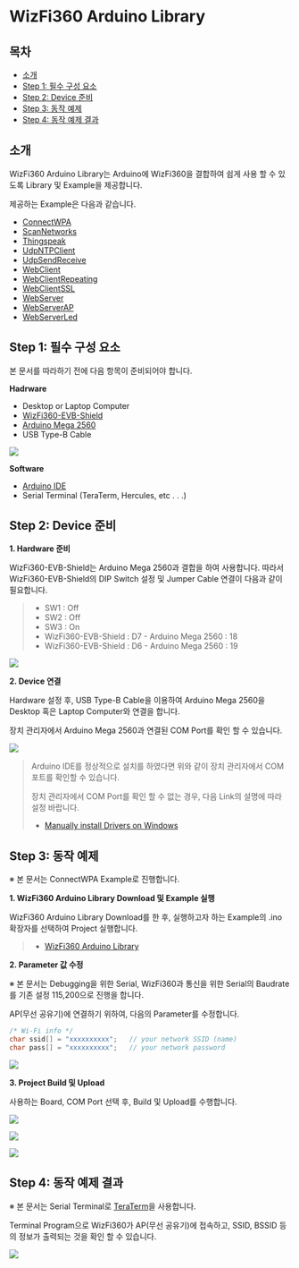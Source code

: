 # WizFi360 Arduino Library

## 목차

- [소개](#Introduction)
- [Step 1: 필수 구성 요소](#Prerequisites)
- [Step 2: Device 준비](#Prepare_Device)
- [Step 3: 동작 예제](#Example)
- [Step 4: 동작 예제 결과](#Result)



<a name="Introduction"></a>
## 소개
WizFi360 Arduino Library는 Arduino에 WizFi360을 결합하여 쉽게 사용 할 수 있도록 Library 및 Example을 제공합니다.

제공하는 Example은 다음과 같습니다.

- [ConnectWPA][link-connect_wpa]
- [ScanNetworks][link-scan_networks]
- [Thingspeak][link-thing_speak]
- [UdpNTPClient][link-udp_ntp_client]
- [UdpSendReceive][link-udp_send_receive]
- [WebClient][link-web_client]
- [WebClientRepeating][link-web_client_repeating]
- [WebClientSSL][link-web_client_ssl]
- [WebServer][link-web_server]
- [WebServerAP][link-web_server_ap]
- [WebServerLed][link-web_server_led]



<a name="Prerequisites"></a>
## Step 1: 필수 구성 요소

본 문서를 따라하기 전에 다음 항목이 준비되어야 합니다.

**Hadrware**
 - Desktop or Laptop Computer
 - [WizFi360-EVB-Shield][link-wizfi360-evb-shield]
 - [Arduino Mega 2560][link-arduino_mega_2560]
 - USB Type-B Cable

 ![][link-required_item]

**Software**
 - [Arduino IDE][link-arduino_ide_download]
 - Serial Terminal (TeraTerm, Hercules, etc . . .)



<a name="Prepare_Device"></a>
## Step 2: Device 준비

**1. Hardware 준비**

WizFi360-EVB-Shield는 Arduino Mega 2560과 결합을 하여 사용합니다. 따라서 WizFi360-EVB-Shield의 DIP Switch 설정 및 Jumper Cable 연결이 다음과 같이 필요합니다.

> * SW1 : Off
> * SW2 : Off
> * SW3 : On
> * WizFi360-EVB-Shield : D7 - Arduino Mega 2560 : 18
> * WizFi360-EVB-Shield : D6 - Arduino Mega 2560 : 19

![][link-set_wizfi360_evb_shield_dip_switch_and_connect_arduino_mega_2560]

**2. Device 연결**

Hardware 설정 후, USB Type-B Cable을 이용하여 Arduino Mega 2560을 Desktop 혹은 Laptop Computer와 연결을 합니다.

장치 관리자에서 Arduino Mega 2560과 연결된 COM Port를 확인 할 수 있습니다.

![][link-device_management]

> Arduino IDE를 정상적으로 설치를 하였다면 위와 같이 장치 관리자에서 COM 포트를 확인할 수 있습니다.
>
> 장치 관리자에서 COM Port를 확인 할 수 없는 경우, 다음 Link의 설명에 따라 설정 바랍니다.
>
> * [Manually install Drivers on Windows][link-manually_install_drivers_on_windows]



<a name="Example"></a>
## Step 3: 동작 예제

※ 본 문서는 ConnectWPA Example로 진행합니다.

**1. WizFi360 Arduino Library Download 및 Example 실행**

WizFi360 Arduino Library Download를 한 후, 실행하고자 하는 Example의 .ino 확장자를 선택하여 Project 실행합니다.

> * [WizFi360 Arduino Library][link-wizFi360 arduino library_download]

**2. Parameter 값 수정**

※ 본 문서는 Debugging을 위한 Serial, WizFi360과 통신을 위한 Serial의 Baudrate를 기존 설정 115,200으로 진행을 합니다.

AP(무선 공유기)에 연결하기 위하여, 다음의 Parameter를 수정합니다.

```cpp
/* Wi-Fi info */
char ssid[] = "xxxxxxxxxx";   // your network SSID (name)
char pass[] = "xxxxxxxxxx";   // your network password
```

![][link-modify_wifi_information_through_arduino_ide]

**3. Project Build 및 Upload**

사용하는 Board, COM Port 선택 후, Build 및 Upload를 수행합니다.

![][link-select_board_to_use_through_arduino_ide]

![][link-select_com_port_to_use_through_arduino_ide]

![][link-build_and_upload_through_arduino_ide]



<a name="Result"></a>
## Step 4: 동작 예제 결과

※ 본 문서는 Serial Terminal로 [TeraTerm][link-teraterm_download]을 사용합니다.

Terminal Program으로 WizFi360가 AP(무선 공유기)에 접속하고, SSID, BSSID 등의 정보가 출력되는 것을 확인 할 수 있습니다.

![][link-result_example_connect_wpa_through_teraterm]



[link-connect_wpa]: https://github.com/GiungKim/wizfi360_arduino_nepes/blob/master/examples/ConnectWPA/ConnectWPA.ino
[link-scan_networks]: https://github.com/GiungKim/wizfi360_arduino_nepes/blob/master/examples/ScanNetworks/ScanNetworks.ino
[link-thing_speak]: https://github.com/GiungKim/wizfi360_arduino_nepes/blob/master/examples/Thingspeak/Thingspeak.ino
[link-udp_ntp_client]: https://github.com/GiungKim/wizfi360_arduino_nepes/blob/master/examples/UdpNTPClient/UdpNTPClient.ino
[link-udp_send_receive]: https://github.com/GiungKim/wizfi360_arduino_nepes/blob/master/examples/UdpSendReceive/UdpSendReceive.ino
[link-web_client]: https://github.com/GiungKim/wizfi360_arduino_nepes/blob/master/examples/WebClient/WebClient.ino
[link-web_client_repeating]: https://github.com/GiungKim/wizfi360_arduino_nepes/blob/master/examples/WebClientRepeating/WebClientRepeating.ino
[link-web_client_ssl]: https://github.com/GiungKim/wizfi360_arduino_nepes/blob/master/examples/WebClientSSL/WebClientSSL.ino
[link-web_server]: https://github.com/GiungKim/wizfi360_arduino_nepes/blob/master/examples/WebServer/WebServer.ino
[link-web_server_ap]: https://github.com/GiungKim/wizfi360_arduino_nepes/blob/master/examples/WebServerAP/WebServerAP.ino
[link-web_server_led]: https://github.com/GiungKim/wizfi360_arduino_nepes/blob/master/examples/WebServerLed/WebServerLed.ino
[link-wizfi360-evb-shield]: https://wizwiki.net/wiki/doku.php/products:wizfi360:start
[link-arduino_mega_2560]: https://store.arduino.cc/usa/mega-2560-r3
[link-required_item]: https://github.com/GiungKim/images/blob/master/wizfi360_arduino_nepes/required_item.png
[link-arduino_ide_download]: https://www.arduino.cc/en/main/software
[link-set_wizfi360_evb_shield_dip_switch_and_connect_arduino_mega_2560]: https://github.com/GiungKim/images/blob/master/wizfi360_arduino_nepes/set_wizfi360_evb_shield_dip_switch_and_connect_arduino_mega_2560.png
[link-device_management]: https://github.com/GiungKim/images/blob/master/wizfi360_arduino_nepes/device_menagement.png
[link-manually_install_drivers_on_windows]: https://www.arduino.cc/en/Guide/DriverInstallation
[link-wizFi360 arduino library_download]: https://codeload.github.com/GiungKim/wizfi360_arduino_nepes/zip/master
[link-modify_wifi_information_through_arduino_ide]: https://github.com/GiungKim/images/blob/master/wizfi360_arduino_nepes/modify_wifi_information_through_arduino_ide.png
[link-select_board_to_use_through_arduino_ide]: https://github.com/GiungKim/images/blob/master/wizfi360_arduino_nepes/select_board_to_use_through_arduino_ide.png
[link-select_com_port_to_use_through_arduino_ide]: https://github.com/GiungKim/images/blob/master/wizfi360_arduino_nepes/select_com_port_to_use_through_arduino_ide.png
[link-build_and_upload_through_arduino_ide]: https://github.com/GiungKim/images/blob/master/wizfi360_arduino_nepes/build_and_upload_through_arduino_ide.png
[link-teraterm_download]: https://osdn.net/projects/ttssh2/releases/
[link-result_example_connect_wpa_through_teraterm]: https://github.com/GiungKim/images/blob/master/wizfi360_arduino_nepes/result_example_connect_wpa_through_teraterm.png